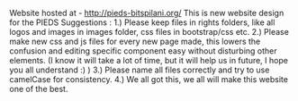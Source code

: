 Website hosted at - http://pieds-bitspilani.org/
This is new website design for the PIEDS
Suggestions :
1.) Please keep files in rights folders, like all logos and images in images folder, css files in bootstrap/css etc.
2.) Please make new css and js files for every new page made, this lowers the confusion and editing specific component easy without disturbing other elements. (I know it will take a lot of time, but it will help us in future, I hope you all understand :) )
3.) Please name all files correctly and try to use camelCase for consistency.
4.) We all got this, we all will make this website one of the best.

